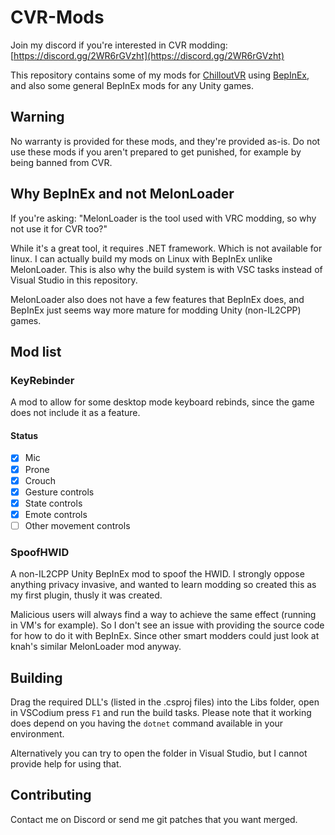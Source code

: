 # CVR-Mods

Join my discord if you're interested in CVR modding: [https://discord.gg/2WR6rGVzht](https://discord.gg/2WR6rGVzht)

This repository contains some of my mods for [ChilloutVR](https://store.steampowered.com/app/661130/ChilloutVR/) using [BepInEx](https://github.com/BepInEx/BepInEx), and also some general BepInEx mods for any Unity games.

## Warning

No warranty is provided for these mods, and they're provided as-is.
Do not use these mods if you aren't prepared to get punished, for example by being banned from CVR.

## Why BepInEx and not MelonLoader

If you're asking: "MelonLoader is the tool used with VRC modding, so why not use it for CVR too?"

While it's a great tool, it requires .NET framework. Which is not available for linux.
I can actually build my mods on Linux with BepInEx unlike MelonLoader.
This is also why the build system is with VSC tasks instead of Visual Studio in this repository.

MelonLoader also does not have a few features that BepInEx does, and BepInEx just seems way more mature for modding Unity (non-IL2CPP) games.

## Mod list

### KeyRebinder

A mod to allow for some desktop mode keyboard rebinds, since the game does not include it as a feature.

#### Status

- [x] Mic
- [x] Prone
- [x] Crouch
- [x] Gesture controls
- [x] State controls
- [x] Emote controls
- [ ] Other movement controls

### SpoofHWID

A non-IL2CPP Unity BepInEx mod to spoof the HWID.
I strongly oppose anything privacy invasive, and wanted to learn modding so created this as my first plugin, thusly it was created.

Malicious users will always find a way to achieve the same effect (running in VM's for example).
So I don't see an issue with providing the source code for how to do it with BepInEx.
Since other smart modders could just look at knah's similar MelonLoader mod anyway.

## Building

Drag the required DLL's (listed in the .csproj files) into the Libs folder, open in VSCodium press `F1` and run the build tasks. Please note that it working does depend on you having the `dotnet` command available in your environment.

Alternatively you can try to open the folder in Visual Studio, but I cannot provide help for using that.

## Contributing

Contact me on Discord or send me git patches that you want merged.
